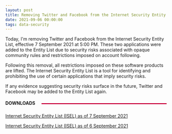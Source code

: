 ```yaml
---
layout: post
title: Removing Twitter and Facebook from the Internet Security Entity List 
date: 2021-09-06 00:00:00
tags: data-security
---
```


Today, I'm removing Twitter and Facebook from the Internet Security Entity List, effective 7 September 2021 at 5:00 PM. These two applications were added to the 
Entity List due to security risks associated with opaque community rules and restrictions imposed on account following. 

Following this removal, all restrictions imposed on these software products are lifted. The Internet Security Entity List is a tool for identifying and prohibiting
the use of certain applications that imply security risks.

If any evidence suggesting security risks surface in the future, Twitter and Facebook may be added to the Entity List again.

<div style='overflow:hidden; white-space:nowrap;'><b>DOWNLOADS</b><hr style='background: rgba(199, 0, 57, 1); display: inline-block; width: 100%; vertical-align: middle;
margin-left: 20px; height: 3px; border: none;' /></div>

<a href="../../../../uploads/isel-07092021.pdf">Internet Security Entity List (ISEL) as of 7 September 2021</a>

<a href="../../../../uploads/isel-06092021.pdf">Internet Security Entity List (ISEL) as of 6 September 2021</a>